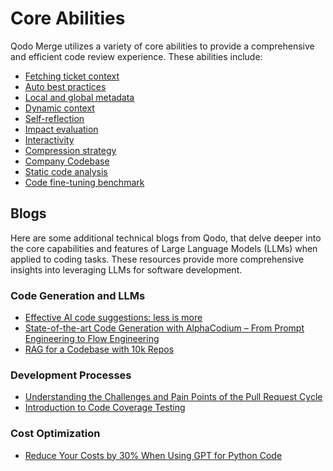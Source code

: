 # Core Abilities
Qodo Merge utilizes a variety of core abilities to provide a comprehensive and efficient code review experience. These abilities include:

- [Fetching ticket context](https://qodo-merge-docs.qodo.ai/core-abilities/fetching_ticket_context/)
- [Auto best practices](https://qodo-merge-docs.qodo.ai/core-abilities/auto_best_practices/)
- [Local and global metadata](https://qodo-merge-docs.qodo.ai/core-abilities/metadata/)
- [Dynamic context](https://qodo-merge-docs.qodo.ai/core-abilities/dynamic_context/)
- [Self-reflection](https://qodo-merge-docs.qodo.ai/core-abilities/self_reflection/)
- [Impact evaluation](https://qodo-merge-docs.qodo.ai/core-abilities/impact_evaluation/)
- [Interactivity](https://qodo-merge-docs.qodo.ai/core-abilities/interactivity/)
- [Compression strategy](https://qodo-merge-docs.qodo.ai/core-abilities/compression_strategy/)
- [Company Codebase](https://qodo-merge-docs.qodo.ai/core-abilities/company_codebase/)
- [Static code analysis](https://qodo-merge-docs.qodo.ai/core-abilities/static_code_analysis/)
- [Code fine-tuning benchmark](https://qodo-merge-docs.qodo.ai/finetuning_benchmark/)

## Blogs

Here are some additional technical blogs from Qodo, that delve deeper into the core capabilities and features of Large Language Models (LLMs) when applied to coding tasks.
These resources provide more comprehensive insights into leveraging LLMs for software development.

### Code Generation and LLMs
- [Effective AI code suggestions: less is more](https://www.qodo.ai/blog/effective-code-suggestions-llms-less-is-more/)
- [State-of-the-art Code Generation with AlphaCodium – From Prompt Engineering to Flow Engineering](https://www.qodo.ai/blog/qodoflow-state-of-the-art-code-generation-for-code-contests/)
- [RAG for a Codebase with 10k Repos](https://www.qodo.ai/blog/rag-for-large-scale-code-repos/)

### Development Processes
- [Understanding the Challenges and Pain Points of the Pull Request Cycle](https://www.qodo.ai/blog/understanding-the-challenges-and-pain-points-of-the-pull-request-cycle/)
- [Introduction to Code Coverage Testing](https://www.qodo.ai/blog/introduction-to-code-coverage-testing/)

### Cost Optimization
- [Reduce Your Costs by 30% When Using GPT for Python Code](https://www.qodo.ai/blog/reduce-your-costs-by-30-when-using-gpt-3-for-python-code/)
